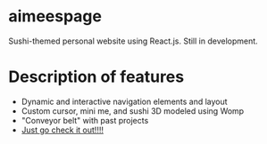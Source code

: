 # aimeespage

Sushi-themed personal website using React.js. Still in development.

# Description of features
* Dynamic and interactive navigation elements and layout
* Custom cursor, mini me, and sushi 3D modeled using Womp
* "Conveyor belt" with past projects
* [Just go check it out!!!!](https://aimeekco.github.io)
